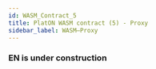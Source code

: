 ```yaml
---
id: WASM_Contract_5
title: PlatON WASM contract (5) - Proxy
sidebar_label: WASM—Proxy
---
```


### EN is under construction
